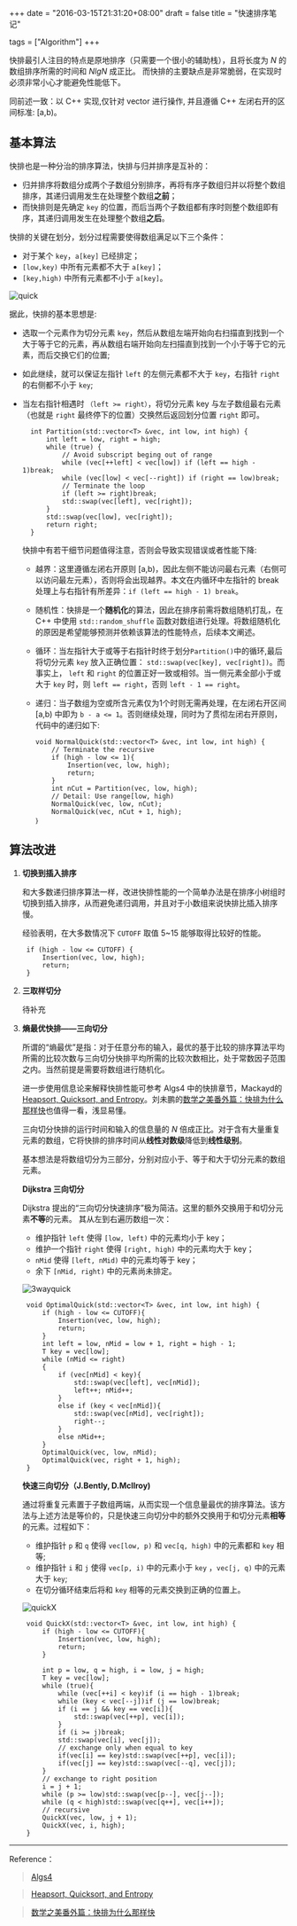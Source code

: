 +++
date = "2016-03-15T21:31:20+08:00"
draft = false
title = "快速排序笔记"

tags = ["Algorithm"]
+++

快排最引人注目的特点是原地排序（只需要一个很小的辅助栈），且将长度为 *N* 的数组排序所需的时间和 *NlgN* 成正比。
而快排的主要缺点是非常脆弱，在实现时必须非常小心才能避免性能低下。

同前述一致：以 C++ 实现,仅针对 vector 进行操作, 并且遵循 C++ 左闭右开的区间标准: [a,b)。

## 基本算法 ##

快排也是一种分治的排序算法，快排与归并排序是互补的：

- 归并排序将数组分成两个子数组分别排序，再将有序子数组归并以将整个数组排序，其递归调用发生在处理整个数组**之前**；
- 而快排则是先确定 `key` 的位置，而后当两个子数组都有序时则整个数组即有序，其递归调用发生在处理整个数组**之后**。

快排的关键在划分，划分过程需要使得数组满足以下三个条件：

- 对于某个 `key`，`a[key]` 已经排定；
- `[low,key)` 中所有元素都不大于 `a[key]`；
- `[key,high)` 中所有元素都不小于 `a[key]`。
  
![quick](http://7vij5d.com1.z0.glb.clouddn.com/quick.png)
  
据此，快排的基本思想是:

- 选取一个元素作为切分元素 `key`，然后从数组左端开始向右扫描直到找到一个大于等于它的元素，再从数组右端开始向左扫描直到找到一个小于等于它的元素，而后交换它们的位置;
- 如此继续，就可以保证左指针 `left` 的左侧元素都不大于 `key`，右指针 `right` 的右侧都不小于 `key`;
- 当左右指针相遇时 `（left >= right）`，将切分元素 key 与左子数组最右元素（也就是 `right` 最终停下的位置）交换然后返回划分位置 `right` 即可。

        int Partition(std::vector<T> &vec, int low, int high) {
            int left = low, right = high;
            while (true) {
            	// Avoid subscript beging out of range
            	while (vec[++left] < vec[low]) if (left == high - 1)break;
            	while (vec[low] < vec[--right]) if (right == low)break;
            	// Terminate the loop
            	if (left >= right)break;
            	std::swap(vec[left], vec[right]);
            }
            std::swap(vec[low], vec[right]);
            return right;
        }

  快排中有若干细节问题值得注意，否则会导致实现错误或者性能下降:

  - 越界：这里遵循左闭右开原则 [a,b)，因此左侧不能访问最右元素（右侧可以访问最左元素），否则将会出现越界。本文在内循环中左指针的 break 处理上与右指针有所差异：`if (left == high - 1) break`。
  - 随机性：快排是一个**随机化**的算法，因此在排序前需将数组随机打乱，在 C++ 中使用    `std::random_shuffle` 函数对数组进行处理。将数组随机化的原因是希望能够预测并依赖该算法的性能特点，后续本文阐述。
  - 循环：当左指针大于或等于右指针时终于划分`Partition()`中的循环,最后将切分元素 `key` 放入正确位置： `std::swap(vec[key], vec[right])`。而事实上， `left` 和 `right` 的位置正好一致或相邻。当一侧元素全部小于或大于 `key` 时，则 `left == right`，否则 `left - 1 == right`。
  - 递归：当子数组为空或所含元素仅为1个时则无需再处理，在左闭右开区间 [a,b) 中即为 `b - a <= 1`。否则继续处理，同时为了贯彻左闭右开原则，代码中的递归如下:
  
        void NormalQuick(std::vector<T> &vec, int low, int high) {
        	// Terminate the recursive
            if (high - low <= 1){
        		Insertion(vec, low, high);
        		return;
        	}
        	int nCut = Partition(vec, low, high);
        	// Detail: Use range[low, high)
        	NormalQuick(vec, low, nCut);
        	NormalQuick(vec, nCut + 1, high);
        ｝

## 算法改进 ##

1. **切换到插入排序**
  
    和大多数递归排序算法一样，改进快排性能的一个简单办法是在排序小树组时切换到插入排序，从而避免递归调用，并且对于小数组来说快排比插入排序慢。

    经验表明，在大多数情况下 `CUTOFF` 取值 5~15 能够取得比较好的性能。

        if (high - low <= CUTOFF) {
        	Insertion(vec, low, high);
        	return;
        }

2. **三取样切分**

    待补充

3. **熵最优快排——三向切分**

     所谓的“熵最优”是指：对于任意分布的输入，最优的基于比较的排序算法平均所需的比较次数与三向切分快排平均所需的比较次数相比，处于常数因子范围之内。当然前提是需要将数组进行随机化。

    进一步使用信息论来解释快排性能可参考 Algs4 中的快排章节，Mackayd的[Heapsort, Quicksort, and Entropy](http://users.aims.ac.za/~mackay/sorting/sorting.html)。刘未鹏的[数学之美番外篇：快排为什么那样快](http://mindhacks.cn/2008/06/13/why-is-quicksort-so-quick/)也值得一看，浅显易懂。

    三向切分快排的运行时间和输入的信息量的 *N* 倍成正比。对于含有大量重复元素的数组，它将快排的排序时间从**线性对数级**降低到**线性级别**。

    基本想法是将数组切分为三部分，分别对应小于、等于和大于切分元素的数组元素。

    **Dijkstra 三向切分**

    Dijkstra 提出的“三向切分快速排序”极为简洁。这里的额外交换用于和切分元素**不等**的元素。 其从左到右遍历数组一次：

     - 维护指针 `left` 使得 `[low, left)` 中的元素均小于 key；
     - 维护一个指针 `right` 使得 `[right, high)` 中的元素均大于 key；
     - `nMid` 使得 `[left, nMid)` 中的元素均等于 key；
     - 余下 `[nMid, right)` 中的元素尚未排定。

    ![3wayquick](http://7vij5d.com1.z0.glb.clouddn.com/3-wayquick.png)

        void OptimalQuick(std::vector<T> &vec, int low, int high) {
        	if (high - low <= CUTOFF){
        		Insertion(vec, low, high);
        		return;
        	}
        	int left = low, nMid = low + 1, right = high - 1;
        	T key = vec[low];
        	while (nMid <= right)
        	{
        		if (vec[nMid] < key){
        			std::swap(vec[left], vec[nMid]);
        			left++; nMid++;
        		}
        		else if (key < vec[nMid]){
        			std::swap(vec[nMid], vec[right]);
        			right--;
        		}
        		else nMid++;
        	}
        	OptimalQuick(vec, low, nMid);
        	OptimalQuick(vec, right + 1, high);
        }

    **快速三向切分（J.Bently, D.McIlroy)**

    通过将重复元素置于子数组两端，从而实现一个信息量最优的排序算法。该方法与上述方法是等价的，只是快速三向切分中的额外交换用于和切分元素**相等**的元素。过程如下：

     - 维护指针 `p` 和 `q` 使得 `vec[low, p)` 和 `vec[q, high)` 中的元素都和 `key` 相等;
     - 维护指针 `i` 和 `j` 使得 `vec[p, i)` 中的元素小于 `key` ，`vec[j, q)` 中的元素大于 `key`;
     - 在切分循环结束后将和 `key` 相等的元素交换到正确的位置上。

    ![quickX](http://7vij5d.com1.z0.glb.clouddn.com/bmquick.png)
    
    	void QuickX(std::vector<T> &vec, int low, int high) {
    		if (high - low <= CUTOFF){
    			Insertion(vec, low, high);
    			return;
    		}
    
    		int p = low, q = high, i = low, j = high;
    		T key = vec[low];
    		while (true){
    			while (vec[++i] < key)if (i == high - 1)break;
    			while (key < vec[--j])if (j == low)break;
    			if (i == j && key == vec[i]){
    				std::swap(vec[++p], vec[i]);
    			}
    			if (i >= j)break;
    			std::swap(vec[i], vec[j]);
    			// exchange only when equal to key
    			if(vec[i] == key)std::swap(vec[++p], vec[i]);
    			if(vec[j] == key)std::swap(vec[--q], vec[j]);
    		}
    		// exchange to right position
    		i = j + 1;
    		while (p >= low)std::swap(vec[p--], vec[j--]);
    		while (q < high)std::swap(vec[q++], vec[i++]);
    		// recursive
    		QuickX(vec, low, j + 1);
    		QuickX(vec, i, high);
    	}

----------
Reference：

> [Algs4](http://algs4.cs.princeton.edu/home/)

> [Heapsort, Quicksort, and Entropy](http://users.aims.ac.za/~mackay/sorting/sorting.html)

> [数学之美番外篇：快排为什么那样快](http://mindhacks.cn/2008/06/13/why-is-quicksort-so-quick/)
